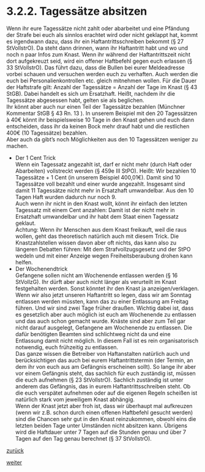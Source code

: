 # 3.2.2. Tagessätze absitzen



[//]: # (3.2.2.-Tagessätze-absitzen)
[//]: # (files/2019/05/3.2.2.-Tagessätze-absitzen.png)
  
Wenn ihr eure Tagessätze nicht zahlt oder abarbeitet und eine Pfändung der Strafe bei euch als sinnlos erachtet wird oder nicht geklappt hat, kommt es irgendwann dazu, dass ihr ein Haftantrittsschreiben bekommt (§ 27 StVollstrO). Da steht dann drinnen, wann ihr Haftantritt habt und wo und noch n paar Infos zum Knast. Wenn ihr während der Haftantrittszeit nicht dort aufgekreuzt seid, wird ein offener Haftbefehl gegen euch erlassen (§ 33 StVollstrO). Das führt dazu, dass die Bullen bei eurer Meldeadresse vorbei schauen und versuchen werden euch zu verhaften. Auch werden die euch bei Personalienkontrollen etc. gleich mitnehmen wollen. Für die Dauer der Haftstrafe gilt: Anzahl der Tagessätze = Anzahl der Tage im Knast (§ 43 StGB). Dabei handelt es sich um Ersatzhaft. Heißt, nachdem ihr die Tagessätze abgesessen habt, gelten sie als beglichen.  
Ihr könnt aber auch nur einen Teil der Tagessätze bezahlen (Münchner Kommentar StGB § 43 Rn. 13 ). In unserem Beispiel mit den 20 Tagessätzen à 40€ könnt ihr beispielsweise 10 Tage in den Knast gehen und euch dann entscheiden, dass ihr da keinen Bock mehr drauf habt und die restlichen 400€ (10 Tagessätze) bezahlen.  
Aber auch da gibt’s noch Möglichkeiten aus den 10 Tagessätzen weniger zu machen.

*   Der 1 Cent Trick  
    Wenn ein Tagessatz angezahlt ist, darf er nicht mehr (durch Haft oder Abarbeiten) vollstreckt werden (§ 459e III StPO). Heißt: Wir bezahlen 10 Tagessätze + 1 Cent (in unserem Beispiel 400,01€). Damit sind 10 Tagessätze voll bezahlt und einer wurde angezahlt. Insgesamt sind damit 11 Tagessätze nicht mehr in Ersatzhaft umwandelbar. Aus den 10 Tagen Haft wurden dadurch nur noch 9.  
    Auch wenn ihr nicht in den Knast wollt, könnt ihr einfach den letzten Tagessatz mit einem Cent anzahlen: Damit ist der nicht mehr in Ersatzhaft umwandelbar und ihr habt dem Staat einen Tagessatz geklaut.  
    Achtung: Wenn ihr Menschen aus dem Knast freikauft, weil die raus wollen, geht das theoretisch natürlich auch mit diesem Trick. Die Knastzahlstellen wissen davon aber oft nichts, das kann also zu längeren Debatten führen: Mit dem Strafvollzugsgesetz und der StPO wedeln und mit einer Anzeige wegen Freiheitsberaubung drohen kann helfen.
*   Der Wochenendtrick  
    Gefangene sollen nicht am Wochenende entlassen werden (§ 16 StVollzG). Ihr dürft aber auch nicht länger als verurteilt im Knast festgehalten werden. Sonst könntet ihr den Knast ja anzeigen/verklagen. Wenn wir also jetzt unseren Haftantritt so legen, dass wir am Sonntag entlassen werden müssten, kann das zu einer Entlassung am Freitag führen. Und wir sind zwei Tage früher draußen. Wichtig dabei ist, dass es gesetzlich aber auch möglich ist euch am Wochenende zu entlassen und das auch schon gemacht wurde. Knäste sind aber zum Teil gar nicht darauf ausgelegt, Gefangene am Wochenende zu entlassen. Die dafür benötigten Beamten sind schlichtweg nicht da und eine Entlassung damit nicht möglich. In diesem Fall ist es rein organisatorisch notwendig, euch frühzeitig zu entlassen.  
    Das ganze wissen die Betreiber von Haftanstalten natürlich auch und berücksichtigen das auch bei eurem Haftantrittstermin (der Termin, an dem ihr von euch aus am Gefängnis erscheinen sollt). So lange ihr aber vor einem Gefängnis steht, das sachlich für euch zuständig ist, müssen die euch aufnehmen (§ 23 StVollstrO). Sachlich zuständig ist unter anderem das Gefängnis, das in eurem Haftantrittsschreiben steht. Ob die euch verspätet aufnehmen oder auf die eigenen Regeln scheißen ist natürlich stark vom jeweiligem Knast abhängig.  
    Wenn der Knast jetzt aber froh ist, dass wir überhaupt mal aufkreuzen (wenn wir z.B. schon durch einen offenen Haftbefehl gesucht werden) sind die Chancen sehr gut in den Knast reinzukommen, obwohl eins die letzten beiden Tage unter Umständen nicht absitzen kann. Übrigens wird die Haftdauer unter 7 Tagen auf die Stunden genau und über 7 Tagen auf den Tag genau berechnet (§ 37 StVollstrO).

[zurück](3-2-1-tagessaetze-abarbeiten-2.md)

[weiter](4-emotionale-belastung-im-knast-2.md)

